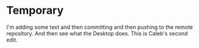 # Temporary
I'm adding some text and then committing and then pushing to the remote repository. And then see what the Desktop does.
This is Caleb's second edit.